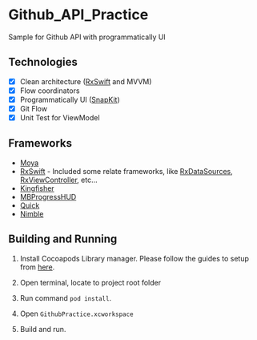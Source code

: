 # Github_API_Practice

Sample for Github API with programmatically UI

## Technologies

- [x] Clean architecture ([RxSwift](https://github.com/ReactiveX/RxSwift) and MVVM)
- [x] Flow coordinators
- [x] Programmatically UI ([SnapKit](https://github.com/SnapKit/SnapKit))
- [x] Git Flow
- [x] Unit Test for ViewModel

## Frameworks

* [Moya](https://github.com/Moya/Moya)
* [RxSwift](https://github.com/ReactiveX/RxSwift) - Included some relate frameworks, like [RxDataSources](https://github.com/RxSwiftCommunity/RxDataSources),  [RxViewController](https://github.com/devxoul/RxViewController), etc...
* [Kingfisher](https://github.com/onevcat/Kingfisher)
* [MBProgressHUD](https://github.com/jdg/MBProgressHUD)
* [Quick](https://github.com/Quick/Quick)
* [Nimble](https://github.com/Quick/Nimble)

## Building and Running

1. Install Cocoapods Library manager. Please follow the guides to setup from [here](https://guides.cocoapods.org/using/getting-started.html).

2. Open terminal, locate to project root folder
 
3. Run command `pod install`.

4. Open `GithubPractice.xcworkspace`

5. Build and run.